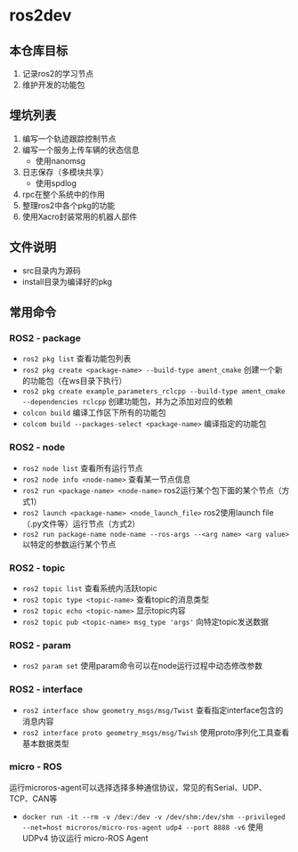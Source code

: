 # ros2dev
## 本仓库目标
1. 记录ros2的学习节点
2. 维护开发的功能包
## 埋坑列表
1. 编写一个轨迹跟踪控制节点
2. 编写一个服务上传车辆的状态信息
    - 使用nanomsg
3. 日志保存（多模块共享）
    - 使用spdlog
4. rpc在整个系统中的作用
5. 整理ros2中各个pkg的功能
6. 使用Xacro封装常用的机器人部件
## 文件说明
- src目录内为源码
- install目录为编译好的pkg
## 常用命令
### ROS2 - package
- `ros2 pkg list` 查看功能包列表
- `ros2 pkg create <package-name> --build-type ament_cmake` 创建一个新的功能包（在ws目录下执行）
- `ros2 pkg create example_parameters_rclcpp --build-type ament_cmake --dependencies rclcpp` 创建功能包，并为之添加对应的依赖
- `colcon build` 编译工作区下所有的功能包
- `colcom build --packages-select <package-name>` 编译指定的功能包
### ROS2 - node
- `ros2 node list` 查看所有运行节点
- `ros2 node info <node-name>` 查看某一节点信息
- `ros2 run <package-name> <node-name>` ros2运行某个包下面的某个节点（方式1）
- `ros2 launch <package-name> <node_launch_file>` ros2使用launch file（.py文件等）运行节点（方式2）
- `ros2 run package-name node-name --ros-args --<arg name> <arg value>` 以特定的参数运行某个节点
### ROS2 - topic
- `ros2 topic list` 查看系统内活跃topic
- `ros2 topic type <topic-name>` 查看topic的消息类型
- `ros2 topic echo <topic-name>` 显示topic内容
- `ros2 topic pub <topic-name> msg_type 'args'` 向特定topic发送数据
### ROS2 - param
- `ros2 param set` 使用param命令可以在node运行过程中动态修改参数
### ROS2 - interface
- `ros2 interface show geometry_msgs/msg/Twist` 查看指定interface包含的消息内容
- `ros2 interface proto geometry_msgs/msg/Twish` 使用proto序列化工具查看基本数据类型
### micro - ROS
运行microros-agent可以选择选择多种通信协议，常见的有Serial、UDP、TCP、CAN等
- `docker run -it --rm -v /dev:/dev -v /dev/shm:/dev/shm --privileged --net=host microros/micro-ros-agent udp4 --port 8888 -v6` 使用 UDPv4 协议运行 micro-ROS Agent
